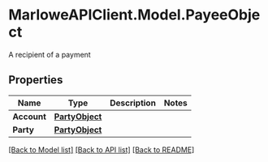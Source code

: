 # MarloweAPIClient.Model.PayeeObject
A recipient of a payment

## Properties

Name | Type | Description | Notes
------------ | ------------- | ------------- | -------------
**Account** | [**PartyObject**](PartyObject.md) |  | 
**Party** | [**PartyObject**](PartyObject.md) |  | 

[[Back to Model list]](../README.md#documentation-for-models) [[Back to API list]](../README.md#documentation-for-api-endpoints) [[Back to README]](../README.md)

